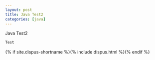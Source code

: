 ```yaml
---
layout: post
title: Java Test2
categories: [java]
---
```


Java Test2
~~~java
Test
~~~

{% if site.dispus-shortname %}{% include dispus.html %}{% endif %}